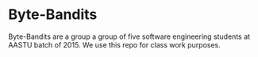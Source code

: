 # Byte-Bandits

Byte-Bandits are a group a group of five software engineering students at AASTU batch of 2015. We use this repo for class work purposes.
